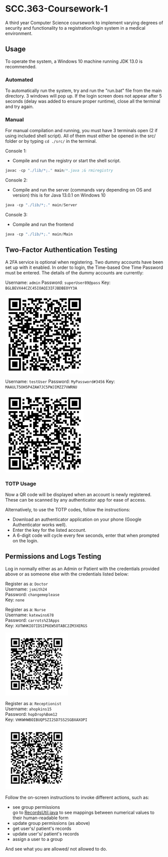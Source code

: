 # SCC.363-Coursework-1
A third year Computer Science coursework to implement varying degrees of security and functionality to a registration/login system in a medical environment.

## Usage
To operate the system, a Windows 10 machine running JDK 13.0 is recommended.

### Automated
To automatically run the system, try and run the "run.bat" file from the main directory. 3 windows will pop up. If the login screen does not appear after 5 seconds (delay was added to ensure proper runtime), close all the terminal and try again.

### Manual
For manual compilation and running, you must have 3 terminals open (2 if using included shell script). All of them must either be opened in the src/ folder or by typing ```cd ./src/``` in the terminal. 

Console 1:
- Compile and run the registry or start the shell script.
```java
javac -cp "./lib/*;." main/*.java ;& rmiregistry
``` 

Console 2:
- Compile and run the server (commands vary depending on OS and version) this is for Java 13.0.1 on Windows 10
```java
java -cp "./lib/*;." main/Server
```

Console 3:
- Compile and run the frontend
```java
java -cp "./lib/*;." main/Main
```

## Two-Factor Authentication Testing
A 2FA service is optional when registering. Two dummy accounts have been set up with it enabled. In order to login, the Time-based One Time Password must be entered. The details of the dummy accounts are currently:

Username: ```admin```
Password: ```superUser89@pass```
Key: ```BGLBEVX44CZC45IOAQI3IFJBDBEOYY3A```

![admin QR Code](admin.png)

Username: ```testUser```
Password: ```MyPassword#3456```
Key: ```MAAULT5OH5P4ZAW7JC5PWJIMZZ7VWRNU```

![testUser QR Code](testUser.png)

### TOTP Usage
Now a QR code will be displayed when an account is newly registered. These can be scanned by any authenticator app for ease of access.

Alternatively, to use the TOTP codes, follow the instructions:

- Download an authenticator application on your phone (Google Authenticator works well).
- Enter the key for the listed account.
- A 6-digit code will cycle every few seconds, enter that when prompted on the login.

## Permissions and Logs Testing

Log in normally either as an Admin or Patient with the credentials provided above or as someone else with the credentials listed below:

Register as a: ```Doctor```<br>
Username: ```jsmith24```<br>
Password: ```changemeplease```<br>
Key: ```none```

Register as a: ```Nurse```<br>
Username: ```katewins678```<br>
Password: ```carrots%23Apps```<br>
Key: ```XUTWHKIO7IDSIP6EW5OTABC2ZM3XERGS```

![katewins678 QR code](katewins678_QRcode.png)

Register as a: ```Receptionist```<br>
Username: ```ahopkins15```<br>
Password: ```hopDrop%Bom12```<br>
Key: ```VHKWHWBOIBUQPSZI2SD7SS2SGBXAXOPI```

![ahopkins15 QR code](ahopkins15_QRcode.png)

Follow the on-screen instructions to invoke different actions, such as:

- see group permissions
  <br>go to [RecordsUtil.java](src/main/RecordsUtil.java) to see mappings between numerical values to their human-readable form
- update group permissions (as above)
- get user's/ patient's records
- update user's/ patient's records
- assign a user to a group

And see what you are allowed/ not allowed to do.
